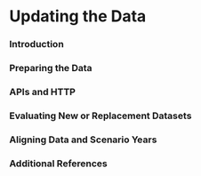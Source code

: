 # Updating the Data

### Introduction

### Preparing the Data

### APIs and HTTP

### Evaluating New or Replacement Datasets

### Aligning Data and Scenario Years

### Additional References
